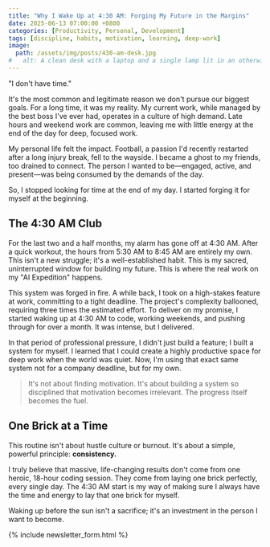 ```yaml
---
title: "Why I Wake Up at 4:30 AM: Forging My Future in the Margins"
date: 2025-06-13 07:00:00 +0800
categories: [Productivity, Personal, Development]
tags: [discipline, habits, motivation, learning, deep-work]
image:
  path: /assets/img/posts/430-am-desk.jpg
#   alt: A clean desk with a laptop and a single lamp lit in an otherwise dark room, with a city skyline visible outside the window just before dawn.
---
```


"I don't have time."

It's the most common and legitimate reason we don't pursue our biggest goals. For a long time, it was my reality. My current work, while managed by the best boss I've ever had, operates in a culture of high demand. Late hours and weekend work are common, leaving me with little energy at the end of the day for deep, focused work.

My personal life felt the impact. Football, a passion I'd recently restarted after a long injury break, fell to the wayside. I became a ghost to my friends, too drained to connect. The person I wanted to be—engaged, active, and present—was being consumed by the demands of the day.

So, I stopped looking for time at the end of my day. I started forging it for myself at the beginning.

## The 4:30 AM Club

For the last two and a half months, my alarm has gone off at 4:30 AM. After a quick workout, the hours from 5:30 AM to 8:45 AM are entirely my own. This isn't a new struggle; it's a well-established habit. This is my sacred, uninterrupted window for building my future. This is where the real work on my "AI Expedition" happens.

This system was forged in fire. A while back, I took on a high-stakes feature at work, committing to a tight deadline. The project's complexity ballooned, requiring three times the estimated effort. To deliver on my promise, I started waking up at 4:30 AM to code, working weekends, and pushing through for over a month. It was intense, but I delivered.

In that period of professional pressure, I didn't just build a feature; I built a system for myself. I learned that I could create a highly productive space for deep work when the world was quiet. Now, I'm using that exact same system not for a company deadline, but for my own.

> It's not about finding motivation. It's about building a system so disciplined that motivation becomes irrelevant. The progress itself becomes the fuel.

## One Brick at a Time

This routine isn't about hustle culture or burnout. It's about a simple, powerful principle: **consistency.**

I truly believe that massive, life-changing results don't come from one heroic, 18-hour coding session. They come from laying one brick perfectly, every single day. The 4:30 AM start is my way of making sure I always have the time and energy to lay that one brick for myself.

Waking up before the sun isn't a sacrifice; it's an investment in the person I want to become.

{% include newsletter_form.html %}